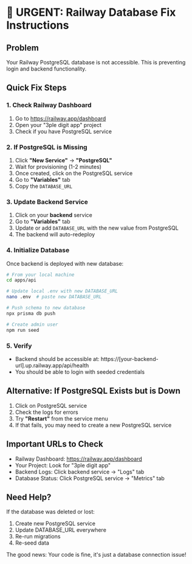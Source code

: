 # 🚨 URGENT: Railway Database Fix Instructions

## Problem

Your Railway PostgreSQL database is not accessible. This is preventing login and backend functionality.

## Quick Fix Steps

### 1. Check Railway Dashboard

1. Go to https://railway.app/dashboard
2. Open your "3ple digit app" project
3. Check if you have PostgreSQL service

### 2. If PostgreSQL is Missing

1. Click **"New Service"** → **"PostgreSQL"**
2. Wait for provisioning (1-2 minutes)
3. Once created, click on the PostgreSQL service
4. Go to **"Variables"** tab
5. Copy the `DATABASE_URL`

### 3. Update Backend Service

1. Click on your **backend** service
2. Go to **"Variables"** tab
3. Update or add `DATABASE_URL` with the new value from PostgreSQL
4. The backend will auto-redeploy

### 4. Initialize Database

Once backend is deployed with new database:

```bash
# From your local machine
cd apps/api

# Update local .env with new DATABASE_URL
nano .env  # paste new DATABASE_URL

# Push schema to new database
npx prisma db push

# Create admin user
npm run seed
```

### 5. Verify

- Backend should be accessible at: https://[your-backend-url].up.railway.app/api/health
- You should be able to login with seeded credentials

## Alternative: If PostgreSQL Exists but is Down

1. Click on PostgreSQL service
2. Check the logs for errors
3. Try **"Restart"** from the service menu
4. If that fails, you may need to create a new PostgreSQL service

## Important URLs to Check

- Railway Dashboard: https://railway.app/dashboard
- Your Project: Look for "3ple digit app"
- Backend Logs: Click backend service → "Logs" tab
- Database Status: Click PostgreSQL service → "Metrics" tab

## Need Help?

If the database was deleted or lost:

1. Create new PostgreSQL service
2. Update DATABASE_URL everywhere
3. Re-run migrations
4. Re-seed data

The good news: Your code is fine, it's just a database connection issue!
